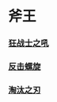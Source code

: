 # 斧王



### [狂战士之吼](axe_berserkers_call/README.md)

### [反击螺旋](axe_counter_helix/README.md)

### [淘汰之刃](axe_culling_blade/README.md)



